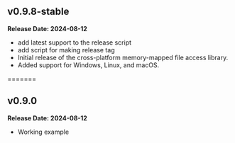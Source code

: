 ## v0.9.8-stable

**Release Date: 2024-08-12**

- add latest support to the release script
- add script for making release tag
- Initial release of the cross-platform memory-mapped file access library.
- Added support for Windows, Linux, and macOS.

=======

## v0.9.0

**Release Date: 2024-08-12**

- Working example

